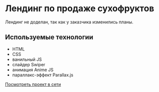 # Лендинг по продаже сухофруктов
Лендинг не доделан, так как у заказчика изменились планы. 

## Используемые технологии
- HTML
- CSS
- ванильный JS
- слайдер Swiper
- анимация Anime JS
- параллакс-эффект Parallax.js

[Посмотреть проект в сети](https://dried-fruits.netlify.app/)
